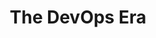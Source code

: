 ---
type: "module"
title: "The DevOps Era"
description: "Explore the evolution of software development practices leading to the DevOps era."
weight: 4
---